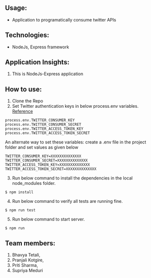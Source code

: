 Usage:
-----
- Application to programatically consume twitter APIs

Technologies: 
-------------
- NodeJs, Express framework

Application Insights:
---------------------
1. This is NodeJs-Express application


How to use:
--------------------------
1. Clone the Repo
2. Set Twitter authentication keys in below process.env variables. [Reference](https://stackoverflow.com/a/13333312)
```
process.env.TWITTER_CONSUMER_KEY
process.env.TWITTER_CONSUMER_SECRET
process.env.TWITTER_ACCESS_TOKEN_KEY
process.env.TWITTER_ACCESS_TOKEN_SECRET
```

An alternate way to set these variables: create a .env file in the project folder and set values as given below
```
TWITTER_CONSUMER_KEY=XXXXXXXXXXXXXX
TWITTER_CONSUMER_SECRET=XXXXXXXXXXXXXX
TWITTER_ACCESS_TOKEN_KEY=XXXXXXXXXXXXXX
TWITTER_ACCESS_TOKEN_SECRET=XXXXXXXXXXXXXX
```

3. Run below command to install the dependencies in the local node_modules folder.
```
$ npm install
```
4. Run below command to verify all tests are running fine.
```
$ npm run test
```
5. Run below command to start server.
```
$ npm run
```


Team members:
-------------
1. Bhavya Tetali, 
2. Pranjali Kotgire, 
3. Priti Sharma, 
4. Supriya Meduri

